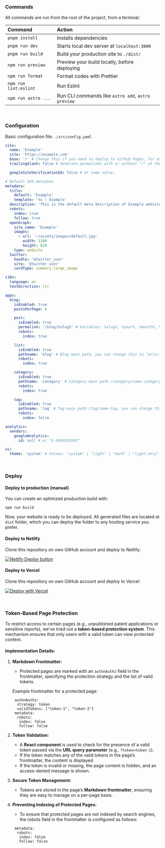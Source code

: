 
### Commands

All commands are run from the root of the project, from a terminal:

| Command               | Action                                             |
| :-------------------- | :------------------------------------------------- |
| `pnpm install`         | Installs dependencies                              |
| `pnpm run dev`         | Starts local dev server at `localhost:3000`        |
| `pnpm run build`       | Build your production site to `./dist/`            |
| `npm run preview`     | Preview your build locally, before deploying       |
| `npm run format`      | Format codes with Prettier                         |
| `npm run lint:eslint` | Run Eslint                                         |
| `npm run astro ...`   | Run CLI commands like `astro add`, `astro preview` |

<br>

### Configuration

Basic configuration file: `./src/config.yaml`

```yaml
site:
  name: 'Example'
  site: 'https://example.com'
  base: '/' # Change this if you need to deploy to Github Pages, for example
  trailingSlash: false # Generate permalinks with or without "/" at the end

  googleSiteVerificationId: false # Or some value,

# Default SEO metadata
metadata:
  title:
    default: 'Example'
    template: '%s — Example'
  description: 'This is the default meta description of Example website'
  robots:
    index: true
    follow: true
  openGraph:
    site_name: 'Example'
    images:
      - url: '~/assets/images/default.jpg'
        width: 1200
        height: 628
    type: website
  twitter:
    handle: '@twitter_user'
    site: '@twitter_user'
    cardType: summary_large_image

i18n:
  language: en
  textDirection: ltr

apps:
  blog:
    isEnabled: true
    postsPerPage: 6

    post:
      isEnabled: true
      permalink: '/blog/%slug%' # Variables: %slug%, %year%, %month%, %day%, %hour%, %minute%, %second%, %category%
      robots:
        index: true

    list:
      isEnabled: true
      pathname: 'blog' # Blog main path, you can change this to "articles" (/articles)
      robots:
        index: true

    category:
      isEnabled: true
      pathname: 'category' # Category main path /category/some-category, you can change this to "group" (/group/some-category)
      robots:
        index: true

    tag:
      isEnabled: true
      pathname: 'tag' # Tag main path /tag/some-tag, you can change this to "topics" (/topics/some-category)
      robots:
        index: false

analytics:
  vendors:
    googleAnalytics:
      id: null # or "G-XXXXXXXXXX"

ui:
  theme: 'system' # Values: "system" | "light" | "dark" | "light:only" | "dark:only"
```

<br>

### Deploy

#### Deploy to production (manual)

You can create an optimized production build with:

```shell
npm run build
```

Now, your website is ready to be deployed. All generated files are located at
`dist` folder, which you can deploy the folder to any hosting service you
prefer.

#### Deploy to Netlify

Clone this repository on own GitHub account and deploy to Netlify:

[![Netlify Deploy button](https://www.netlify.com/img/deploy/button.svg)](https://app.netlify.com/start/deploy?repository=https://github.com/onwidget/astrowind)

#### Deploy to Vercel

Clone this repository on own GitHub account and deploy to Vercel:

[![Deploy with Vercel](https://vercel.com/button)](https://vercel.com/new/clone?repository-url=https%3A%2F%2Fgithub.com%2Fonwidget%2Fastrowind)

<br>

### Token-Based Page Protection

To restrict access to certain pages (e.g., unpublished patent applications or sensitive reports), we've tried out a **token-based protection system**. This mechanism ensures that only users with a valid token can view protected content.

#### **Implementation Details:**

1. **Markdown Frontmatter:**
   - Protected pages are marked with an `authnAuthz` field in the frontmatter, specifying the protection strategy and the list of valid tokens.
   
   Example frontmatter for a protected page:
   ```
    authnAuthz:
     strategy: token
     validTokens: ["token-1", "token-2"]
    metadata:
     robots:
      index: false
      follow: false
   ``` 


2. **Token Validation:**
   - A **React component** is used to check for the presence of a valid token passed via the **URL query parameter** (e.g., `?token=token-1`).
   - If the token matches any of the valid tokens in the page’s frontmatter, the content is displayed.
   - If the token is invalid or missing, the page content is hidden, and an access-denied message is shown.

3. **Secure Token Management:**
   - Tokens are stored in the page’s **Markdown frontmatter**, ensuring they are easy to manage on a per-page basis.

4. **Preventing Indexing of Protected Pages:**

   - To ensure that protected pages are not indexed by search engines, the robots field in the frontmatter is configured as follows:
   ```
    metadata:
     robots:
      index: false
      follow: false
   ``` 


 

<!-- Security scan triggered at 2025-09-02 00:49:33 -->

<!-- Security scan triggered at 2025-09-02 15:47:03 -->

<!-- Security scan triggered at 2025-09-02 15:47:27 -->